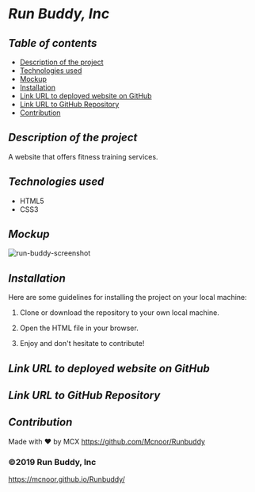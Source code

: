 # **_Run Buddy, Inc_**

## **_Table of contents_**
* [Description of the project](#description-of-the-project)
* [Technologies used](#technologies-used)
* [Mockup](#mockup)
* [Installation](#installation)
* [Link URL to deployed website on GitHub](#link-URL-to-deployed-website-on-GitHub)
* [Link URL to GitHub Repository](#link-URL-to-GitHub-repository)
* [Contribution](#contribution)

## **_Description of the project_**
A website that offers fitness training services.

## **_Technologies used_**
* HTML5
* CSS3

## **_Mockup_**
![run-buddy-screenshot](https://user-images.githubusercontent.com/78329298/110898167-90800d00-82b3-11eb-863b-ff62d3e5e2c3.png)

## **_Installation_**
Here are some guidelines for installing the project on your local machine:

1. Clone or download the repository to your own local machine.

2. Open the HTML file in your browser.

3. Enjoy and don't hesitate to contribute!

## **_Link URL to deployed website on GitHub_**


## **_Link URL to GitHub Repository_**


## **_Contribution_**
Made with ❤️  by MCX
https://github.com/Mcnoor/Runbuddy
### ©️2019 Run Buddy, Inc
https://mcnoor.github.io/Runbuddy/
